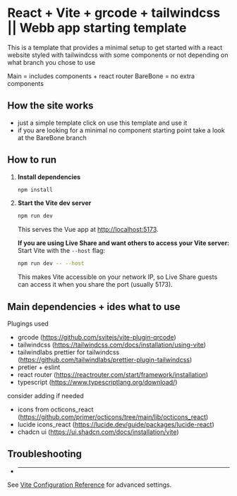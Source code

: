 # React + Vite + grcode + tailwindcss || Webb app starting template

This is a template that provides a minimal setup to get started with a react website styled with tailwindcss with some components or not depending on what branch you chose to use 

Main = includes components + react router
BareBone = no extra components

## How the site works

- just a simple template click on use this template and use it
- if you are looking for a minimal no component starting point take a look at the BareBone branch 

## How to run

1. **Install dependencies**

   ```sh
   npm install
   ```

2. **Start the Vite dev server**

   ```sh
   npm run dev
   ```

   This serves the Vue app at [http://localhost:5173](http://localhost:5173).

   **If you are using Live Share and want others to access your Vite server:**
   Start Vite with the `--host` flag:

   ```sh
   npm run dev -- --host
   ```

   This makes Vite accessible on your network IP, so Live Share guests can access it when you share the port (usually 5173).

## Main dependencies + ides what to use

Plugings used

- grcode (https://github.com/svitejs/vite-plugin-qrcode)
- tailwindcss (https://tailwindcss.com/docs/installation/using-vite)
- tailwindlabs prettier for tailwindcss (https://github.com/tailwindlabs/prettier-plugin-tailwindcss)
- pretier + eslint
- react router (https://reactrouter.com/start/framework/installation)
- typescript (https://www.typescriptlang.org/download/)

consider adding if needed

- icons from octicons_react (https://github.com/primer/octicons/tree/main/lib/octicons_react)
- lucide icons_react (https://lucide.dev/guide/packages/lucide-react)
- chadcn ui (https://ui.shadcn.com/docs/installation/vite)
## Troubleshooting

- ***

See [Vite Configuration Reference](https://vite.dev/config/) for advanced settings.
